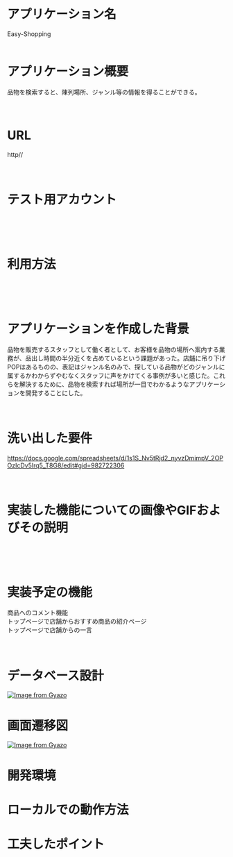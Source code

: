 # アプリケーション名
Easy-Shopping
<br><br/>

# アプリケーション概要
品物を検索すると、陳列場所、ジャンル等の情報を得ることができる。<br>
<br></br>

# URL
http//<br>
<br></br>

# テスト用アカウント
<br>
<br></br>

# 利用方法
<br>
<br></br>

# アプリケーションを作成した背景
品物を販売するスタッフとして働く者として、お客様を品物の場所へ案内する業務が、品出し時間の半分近くを占めているという課題があった。店舗に吊り下げPOPはあるものの、表記はジャンル名のみで、探している品物がどのジャンルに属するかわからずやむなくスタッフに声をかけてくる事例が多いと感じた。これらを解決するために、品物を検索すれば場所が一目でわかるようなアプリケーションを開発することにした。<br>
<br></br>

# 洗い出した要件
https://docs.google.com/spreadsheets/d/1s1S_Nv5tRjd2_nyvzDmimpV_2OPOzIcDv5Irq5_T8G8/edit#gid=982722306<br>
<br></br>

# 実装した機能についての画像やGIFおよびその説明
<br>
<br></br>

# 実装予定の機能
商品へのコメント機能<br>
トップページで店舗からおすすめ商品の紹介ページ<br>
トップページで店舗からの一言<br>
<br></br>

# データベース設計
[![Image from Gyazo](https://i.gyazo.com/9dfc9b4cd3457aa4fc9bb9aa3d6aef4c.png)](https://gyazo.com/9dfc9b4cd3457aa4fc9bb9aa3d6aef4c)

# 画面遷移図
[![Image from Gyazo](https://i.gyazo.com/fb3e3c49af8e0f17d082d694a255c7a0.png)](https://gyazo.com/fb3e3c49af8e0f17d082d694a255c7a0)

# 開発環境

# ローカルでの動作方法

# 工夫したポイント
